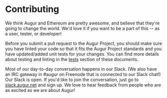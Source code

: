 Contributing
============

We think Augur and Ethereum are pretty awesome, and believe that they're going to change the world.  We'd love it if you want to be a part of this -- as a user, tester, or developer!

Before you submit a pull request to the Augur Project, you should make sure you have linted your code so that it fits the Augur Project standards and you have updated/added unit tests for your changes. You can find more details about testing and linting in the [tests](http://docs.augur.net/#tests) section of these documents.

Most of our day-to-day conversation happens in our Slack. (We also have an IRC gateway in #augur on Freenode that is connected to our Slack chat!) Our Slack is open. If you'd like to join the conversation, just go to [slack.augur.net](http://slack.augur.net) and sign up. We love to hear feedback from people who are as excited as we are about Augur!
